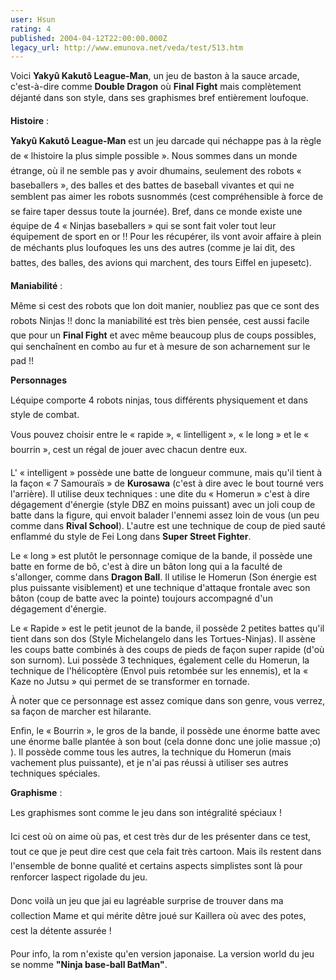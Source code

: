 ```yaml
---
user: Hsun
rating: 4
published: 2004-04-12T22:00:00.000Z
legacy_url: http://www.emunova.net/veda/test/513.htm
---
```

Voici **Yakyû Kakutô League-Man**, un jeu de baston à la sauce arcade, c'est-à-dire comme **Double Dragon** où **Final Fight** mais complètement déjanté dans son style, dans ses graphismes bref entièrement loufoque.  

  

**Histoire** :  

  

**Yakyû Kakutô League-Man** est un jeu darcade qui néchappe pas à la règle de « lhistoire la plus simple possible ». Nous sommes dans un monde étrange, où il ne semble pas y avoir dhumains, seulement des robots « baseballers », des balles et des battes de baseball vivantes et qui ne semblent pas aimer les robots susnommés (cest compréhensible à force de se faire taper dessus toute la journée). Bref, dans ce monde existe une équipe de 4 « Ninjas baseballers » qui se sont fait voler tout leur équipement de sport en or !! Pour les récupérer, ils vont avoir affaire à plein de méchants plus loufoques les uns des autres (comme je lai dit, des battes, des balles, des avions qui marchent, des tours Eiffel en jupesetc).  

  

**Maniabilité** :  

  

Même si cest des robots que lon doit manier, noubliez pas que ce sont des robots Ninjas !! donc la maniabilité est très bien pensée, cest aussi facile que pour un **Final Fight** et avec même beaucoup plus de coups possibles, qui senchaînent en combo au fur et à mesure de son acharnement sur le pad !!   

  

**Personnages**  

  

Léquipe comporte 4 robots ninjas, tous différents physiquement et dans style de combat.  

Vous pouvez choisir entre le « rapide », « lintelligent », « le long » et le « bourrin », cest un régal de jouer avec chacun dentre eux.  

  

L' « intelligent » possède une batte de longueur commune, mais qu'il tient à la façon « 7 Samouraïs » de **Kurosawa** (c'est à dire avec le bout tourné vers l'arrière). Il utilise deux techniques : une dite du « Homerun » c'est à dire dégagement d'énergie (style DBZ en moins puissant) avec un joli coup de batte dans la figure, qui envoit balader l'ennemi assez loin de vous (un peu comme dans **Rival School**). L'autre est une technique de coup de pied sauté enflammé du style de Fei Long dans **Super Street Fighter**.  

  

Le « long » est plutôt le personnage comique de la bande, il possède une batte en forme de bô, c'est à dire un bâton long qui a la faculté de s'allonger, comme dans **Dragon Ball**. Il utilise le Homerun (Son énergie est plus puissante visiblement) et une technique d'attaque frontale avec son bâton (coup de batte avec la pointe) toujours accompagné d'un dégagement d'énergie.  

  

Le « Rapide » est le petit jeunot de la bande, il possède 2 petites battes qu'il tient dans son dos (Style Michelangelo dans les Tortues-Ninjas). Il assène les coups batte combinés à des coups de pieds de façon super rapide (d'où son surnom). Lui possède 3 techniques, également celle du Homerun, la technique de l'hélicoptère (Envol puis retombée sur les ennemis), et la « Kaze no Jutsu » qui permet de se transformer en tornade.  

À noter que ce personnage est assez comique dans son genre, vous verrez, sa façon de marcher est hilarante.  

  

Enfin, le « Bourrin », le gros de la bande, il possède une énorme batte avec une énorme balle plantée à son bout (cela donne donc une jolie massue ;o) ). Il possède comme tous les autres, la technique du Homerun (mais vachement plus puissante), et je n'ai pas réussi à utiliser ses autres techniques spéciales.  

  

**Graphisme** :  

  

Les graphismes sont comme le jeu dans son intégralité spéciaux !  

Ici cest où on aime où pas, et cest très dur de les présenter dans ce test, tout ce que je peut dire cest que cela fait très cartoon. Mais ils restent dans l'ensemble de bonne qualité et certains aspects simplistes sont là pour renforcer laspect rigolade du jeu.  

  

Donc voilà un jeu que jai eu lagréable surprise de trouver dans ma collection Mame et qui mérite dêtre joué sur Kaillera où avec des potes, cest la détente assurée !  

Pour info, la rom n'existe qu'en version japonaise. La version world du jeu se nomme **"Ninja base-ball BatMan"**.
